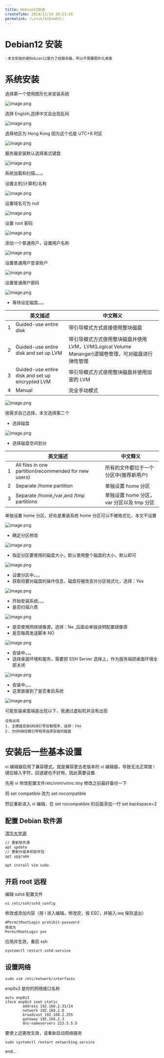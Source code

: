 ```yaml
---
title: Debian12安装
createTime: 2024/11/14 10:21:26
permalink: /Linux/k1bnw63l/
---
```

# Debian12 安装

```ad-tip
💡本文安装的是Debian12是为了给服务器，所以不需要图形化桌面
```

# 系统安装

选择第一个使用图形化来安装系统

​![image.png](https://image.oyyp.top/pc/202311031018204.png)​

选择 English,选择中文会出现乱码

​![image.png](https://image.oyyp.top/pc/202311031021049.png)​

选择地区为 Hong Kong 因为这个也是 UTC+8 时区

​![image.png](https://image.oyyp.top/pc/202311031023405.png)​

服务器安装默认选择美式键盘

​![image.png](https://image.oyyp.top/pc/202311031024319.png)​

系统加载和扫描。。。。

设置主机(计算机)名称

​![image.png](https://image.oyyp.top/pc/202311031028304.png)​

设置域名可为 null

​![image.png](https://image.oyyp.top/pc/202311031030467.png)​

设置 root 密码

​![image.png](https://image.oyyp.top/pc/202311031031167.png)​

添加一个普通用户，设置用户名称

​![image.png](https://image.oyyp.top/pc/202311031032546.png)​

设置普通用户登录账户

​![image.png](https://image.oyyp.top/pc/202311031033580.png)​

设置普通用户密码

​![image.png](https://image.oyyp.top/pc/202311031033708.png)​

- 等待设定磁盘。。。

|     | 英文描述                                        | 中文释义                                                                                           |
| --- | ----------------------------------------------- | -------------------------------------------------------------------------------------------------- |
| 1   | Guided-use entire disk                          | 带引导模式方式直接使用整块磁盘                                                                     |
| 2   | Guided-use entire disk and set up LVM           | 带引导模式方式使用整块磁盘并使用 LVM，LVM(Logical Volume Mananger)逻辑卷管理，可对磁盘进行弹性管理 |
| 3   | Guided-use entire disk and set up encrypted LVM | 带引导模式方式使用整块磁盘并使用加密的 LVM                                                         |
| 4   | Manual                                          | 完全手动模式                                                                                       |

​![image.png](https://image.oyyp.top/pc/202311031035610.png)​

按需求自己选择，本文选择第二个

- 选择磁盘

​![image.png](https://image.oyyp.top/pc/202311031036045.png)​

- 选择磁盘空间划分

|     | 英文描述                                              | 中文释义                                  |
| --- | ----------------------------------------------------- | ----------------------------------------- |
| 1   | All files in one partition(recommended for new users) | 所有的文件都位于一个分区中(推荐新用户)    |
| 2   | Separate /home partition                              | 单独设置 home 分区                        |
| 3   | Separate /home,/var,and /tmp partitions               | 单独设置 home 分区，var 分区以及 tmp 分区 |

单独设置 home 分区，好处是重装系统 home 分区可以不被格式化，本文不设置

​![image.png](https://image.oyyp.top/pc/202311031142290.png)​

- 确定分区修改

​![image.png](https://image.oyyp.top/pc/202311031144470.png)​

- 指定分区要使用的磁盘大小，默认使用整个磁盘的大小，默认即可

![image.png](https://image.oyyp.top//pc/202311031145705.png)

- 设置分区中。。。
- 获取将要对磁盘的操作信息，磁盘将被改变并分区格式化，选择：Yes

![image.png](https://image.oyyp.top//pc/202311031146224.png)

- 开始安装系统。。。
- 是否扫描介质

![image.png](https://image.oyyp.top//pc/202311031331172.png)

- 是否使用网络镜像源，选择：No ,后面会单独说明配置镜像源
- 是否每周发送脚本 NO

![image.png](https://image.oyyp.top/pc/202311031333145.png)

- 安装中。。。
- 选择桌面环境和服务，需要把 SSH Server 选择上，作为服务端把桌面环境全部关闭

![image.png](https://image.oyyp.top/pc/202311031335463.png)

- 安装中。。。
- 这里直接到了是否重启系统

![image.png](https://image.oyyp.top//pc/202311031337501.png)

可能安装桌面端是出现以下，我通过虚拟机并没有出现

```ad-warning
没有出现
1. 主硬盘安装GRUB引导加载程序，选择：Yes
2. 为GRUB加载引导程序选择安装的磁盘

```

# 安装后一些基本设置

vi 编辑器启用了兼容模式，就是兼容更古老版本的 vi 编辑器，导致无法正常按 i 键后输入字符，回退键也不好用，因此需要设置.

先用 vi 修改配置文件/etc/vim/vimrc.tiny 修改之前最好备份一下

将 set compatible 改为 set nocompatible

然后重新进入 vi 编辑，在 set nocompatible 的后面添加一行
set backspace=2

## 配置 Debian 软件源

[清华大学源](https://mirror.tuna.tsinghua.edu.cn/help/debian)

```sh
// 更新软件源
apt update
// 更新升级本机软件包
apt upgrade

apt install vim sudo
```

## 开启 root 远程

编辑 sshd 配置文件

```text
vi /etc/ssh/sshd_config
```

修改或添加内容（按 i 进入编辑，修改完，按 ESC，并输入:wq 保存退出）

```text
#PermitRootLogin prohibit-password
修改为
PermitRootLogin yes
```

应用并生效，重启 ssh

```sh
systemctl restart sshd.service
```

## 设置网络

```text
sudo vim /etc/network/interfaces
```

enp0s3 是你的网络接口名称

```text
auto enp0s3
iface enp0s3 inet static
        address 192.168.2.31/24
        network 192.168.2.0
        broadcast 192.168.2.255
        gateway 192.168.2.3
        dns-nameservers 223.5.5.5
```

要使上述更改生效，请重新启动网络服务

```text
sudo systemctl restart networking.service
```

end...

‍
